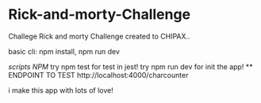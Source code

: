 # Rick-and-morty-Challenge
Challege Rick and morty Challenge  created to  CHIPAX..

basic cli:
npm install,
npm run dev


*scripts NPM*
try npm test for test in jest!
try npm run dev for init the app!
**
ENDPOINT TO TEST http://localhost:4000/charcounter

i make this app with lots of love!



